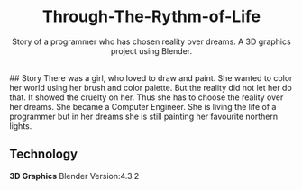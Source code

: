 <h1 align="center"  style="vertical-align: middle;" >
Through-The-Rythm-of-Life
</h1>

<p align="center">Story of a programmer who has chosen reality over dreams. A 3D graphics project using Blender. </p>

<br>
## Story
There was a girl, who loved to draw and paint. She wanted to color her world using her brush and color palette. But the reality did not let her do that. It showed the cruelty on her. Thus she has to choose the reality over her dreams. She became a Computer Engineer. She is living the life of a programmer but in her dreams she is still painting her favourite northern lights. 


## Technology 

**3D Graphics** Blender Version:4.3.2
